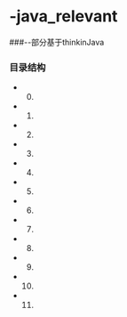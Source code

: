 # -java_relevant
###--部分基于thinkinJava
### 目录结构

- 0.
- 1.
- 2.
- 3.
- 4.
- 5.
- 6.
- 7.
- 8.
- 9.
- 10.
- 11.
